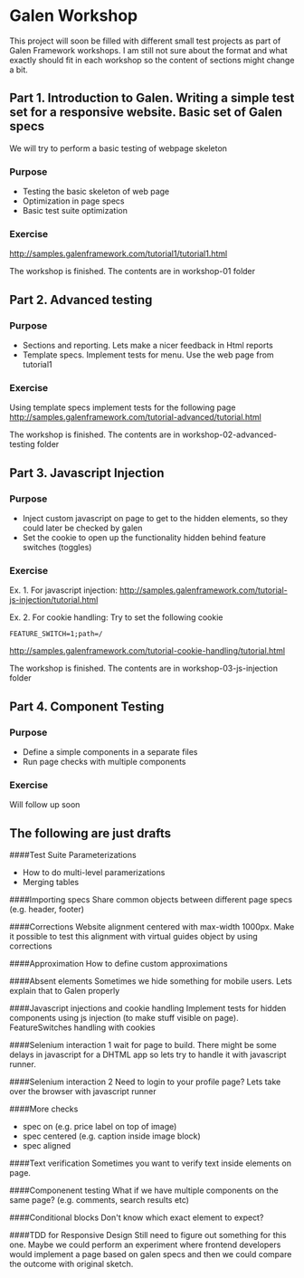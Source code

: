 Galen Workshop
========

This project will soon be filled with different small test projects as part of Galen Framework workshops.
I am still not sure about the format and what exactly should fit in each workshop so the content of sections might change a bit.

Part 1. Introduction to Galen. Writing a simple test set for a responsive website. Basic set of Galen specs
--------
We will try to perform a basic testing of webpage skeleton
### Purpose
* Testing the basic skeleton of web page
* Optimization in page specs
* Basic test suite optimization

### Exercise
http://samples.galenframework.com/tutorial1/tutorial1.html

The workshop is finished. The contents are in workshop-01 folder


Part 2. Advanced testing
------
### Purpose
* Sections and reporting. Lets make a nicer feedback in Html reports
* Template specs. Implement tests for menu. Use the web page from tutorial1

### Exercise 
Using template specs implement tests for the following page
http://samples.galenframework.com/tutorial-advanced/tutorial.html

The workshop is finished. The contents are in workshop-02-advanced-testing folder


Part 3. Javascript Injection
-----------
### Purpose
* Inject custom javascript on page to get to the hidden elements, so they could later be checked by galen
* Set the cookie to open up the functionality hidden behind feature switches (toggles)

### Exercise
Ex. 1. For javascript injection: http://samples.galenframework.com/tutorial-js-injection/tutorial.html

Ex. 2. For cookie handling: Try to set the following cookie
```
FEATURE_SWITCH=1;path=/
```
http://samples.galenframework.com/tutorial-cookie-handling/tutorial.html

The workshop is finished. The contents are in workshop-03-js-injection folder



Part 4. Component Testing
-----------
### Purpose
* Define a simple components in a separate files
* Run page checks with multiple components

### Exercise
Will follow up soon



The following are just drafts
----------

####Test Suite Parameterizations
* How to do multi-level paramerizations
* Merging tables

####Importing specs
Share common objects between different page specs (e.g. header, footer)

####Corrections
Website alignment centered with max-width 1000px. Make it possible to test this alignment with virtual guides object by using corrections

####Approximation
How to define custom approximations

####Absent elements
Sometimes we hide something for mobile users. Lets explain that to Galen properly

####Javascript injections and cookie handling
Implement tests for hidden components using js injection (to make stuff visible on page).
FeatureSwitches handling with cookies

####Selenium interaction 1
wait for page to build. There might be some delays in javascript for a DHTML app so lets try to handle it with javascript runner.
    
####Selenium interaction 2
Need to login to your profile page? Lets take over the browser with javascript runner

####More checks
* spec on   (e.g. price label on top of image)
* spec centered  (e.g. caption inside image block)
* spec aligned

####Text verification
Sometimes you want to verify text inside elements on page.

####Componenent testing
What if we have multiple components on the same page? (e.g. comments, search results etc)

####Conditional blocks
Don't know which exact element to expect?

####TDD for Responsive Design
Still need to figure out something for this one. Maybe we could perform an experiment where frontend developers would implement a page based on galen specs and then we could compare the outcome with original sketch.

